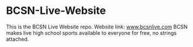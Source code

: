# BCSN-Live-Website
This is the BCSN Live Website repo. Website link: www.bcsnlive.com
BCSN makes live high school sports available to everyone for free, no strings attached. 
